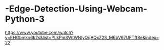 # -Edge-Detection-Using-Webcam-Python-3


https://www.youtube.com/watch?v=EHGbmko6k2s&list=PLkPmSWtWNIyQqAQxZ2S_M6bV67UFTff8e&index=22
